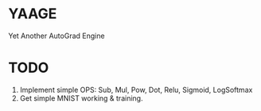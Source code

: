 # YAAGE
Yet Another AutoGrad Engine

# TODO


1. Implement simple OPS: Sub, Mul, Pow, Dot, Relu, Sigmoid, LogSoftmax
2. Get simple MNIST working & training.


